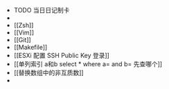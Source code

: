 - TODO  当日日记制卡
-
- [[Zsh]]
- [[Vim]]
- [[Git]]
- [[Makefile]]
- [[ESXi 配置 SSH Public Key 登录]]
- [[单列索引 a和b select *  where a= and b= 先查哪个]]
- [[替换数组中的非互质数]]
-